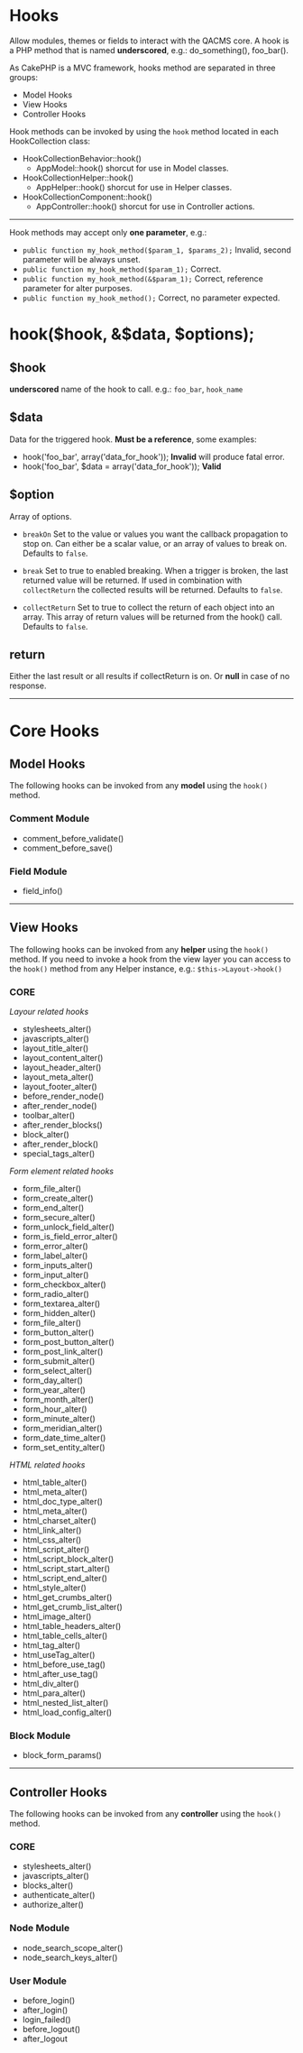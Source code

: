 Hooks
=====

Allow modules, themes or fields to interact with the QACMS core.
A hook is a PHP method that is named **underscored**, e.g.: do_something(), foo_bar().

As CakePHP is a MVC framework, hooks method are separated in three groups:

* Model Hooks
* View Hooks
* Controller Hooks

Hook methods can be invoked by using the `hook` method located in each HookCollection class:

* HookCollectionBehavior::hook()
    * AppModel::hook() shorcut for use in Model classes.
* HookCollectionHelper::hook()
    * AppHelper::hook() shorcut for use in Helper classes.
* HookCollectionComponent::hook()
    * AppController::hook() shorcut for use in Controller actions.

***
	
Hook methods may accept only **one parameter**, e.g.:

* `public function my_hook_method($param_1, $params_2);` Invalid, second parameter will be always unset.
* `public function my_hook_method($param_1);` Correct.
* `public function my_hook_method(&$param_1);` Correct, reference parameter for alter purposes.
* `public function my_hook_method();` Correct, no parameter expected.


hook($hook, &$data, $options);
==============================


$hook
-----

**underscored** name of the hook to call. e.g.: `foo_bar`, `hook_name`


$data
-----

Data for the triggered hook. **Must be a reference**, some examples:

* hook('foo_bar', array('data_for_hook')); **Invalid** will produce fatal error.
* hook('foo_bar', $data = array('data_for_hook')); **Valid**


$option
-------

Array of options.

- `breakOn` Set to the value or values you want the callback propagation to stop on.
   Can either be a scalar value, or an array of values to break on.
   Defaults to `false`.

- `break` Set to true to enabled breaking. When a trigger is broken, the last returned value
   will be returned.  If used in combination with `collectReturn` the collected results will be returned.
   Defaults to `false`.

- `collectReturn` Set to true to collect the return of each object into an array.
   This array of return values will be returned from the hook() call. Defaults to `false`.

   
return
------

Either the last result or all results if collectReturn is on. Or **null** in case of no response.


***


Core Hooks
==========

Model Hooks
-----------

The following hooks can be invoked from any **model** using the `hook()` method.

### Comment Module
* comment_before_validate()
* comment_before_save()

### Field Module
* field_info()


***


View Hooks
----------

The following hooks can be invoked from any **helper** using the `hook()` method.
If you need to invoke a hook from the view layer you can access to the `hook()` method from any Helper instance, e.g.: `$this->Layout->hook()`


### CORE

*Layour related hooks*

* stylesheets_alter()
* javascripts_alter()
* layout_title_alter()
* layout_content_alter()
* layout_header_alter()
* layout_meta_alter()
* layout_footer_alter()
* before_render_node()
* after_render_node()
* toolbar_alter()
* after_render_blocks()
* block_alter()
* after_render_block()
* special_tags_alter()

*Form element related hooks*

* form_file_alter()
* form_create_alter()
* form_end_alter()
* form_secure_alter()
* form_unlock_field_alter()
* form_is_field_error_alter()
* form_error_alter()
* form_label_alter()
* form_inputs_alter()
* form_input_alter()
* form_checkbox_alter()
* form_radio_alter()
* form_textarea_alter()
* form_hidden_alter()
* form_file_alter()
* form_button_alter()
* form_post_button_alter()
* form_post_link_alter()
* form_submit_alter()
* form_select_alter()
* form_day_alter()
* form_year_alter()
* form_month_alter()
* form_hour_alter()
* form_minute_alter()
* form_meridian_alter()
* form_date_time_alter()
* form_set_entity_alter()

*HTML related hooks*

* html_table_alter()
* html_meta_alter()
* html_doc_type_alter()
* html_meta_alter()
* html_charset_alter()
* html_link_alter()
* html_css_alter()
* html_script_alter()
* html_script_block_alter()
* html_script_start_alter()
* html_script_end_alter()
* html_style_alter()
* html_get_crumbs_alter()
* html_get_crumb_list_alter()
* html_image_alter()
* html_table_headers_alter()
* html_table_cells_alter()
* html_tag_alter()
* html_useTag_alter()
* html_before_use_tag()
* html_after_use_tag()
* html_div_alter()
* html_para_alter()
* html_nested_list_alter()
* html_load_config_alter()

### Block Module
* block_form_params()


***


Controller Hooks
----------------

The following hooks can be invoked from any **controller** using the `hook()` method.


### CORE
* stylesheets_alter()
* javascripts_alter()
* blocks_alter()
* authenticate_alter()
* authorize_alter()

### Node Module
* node_search_scope_alter()
* node_search_keys_alter()

### User Module
* before_login()
* after_login()
* login_failed()
* before_logout()
* after_logout